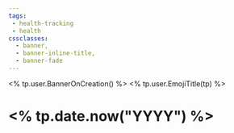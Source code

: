 ```yaml
---
tags:
 - health-tracking
 - health
cssclasses:
  - banner,
  - banner-inline-title,
  - banner-fade
---
```

<% tp.user.BannerOnCreation() %>
<% tp.user.EmojiTitle(tp) %>

# <% tp.date.now("YYYY") %>